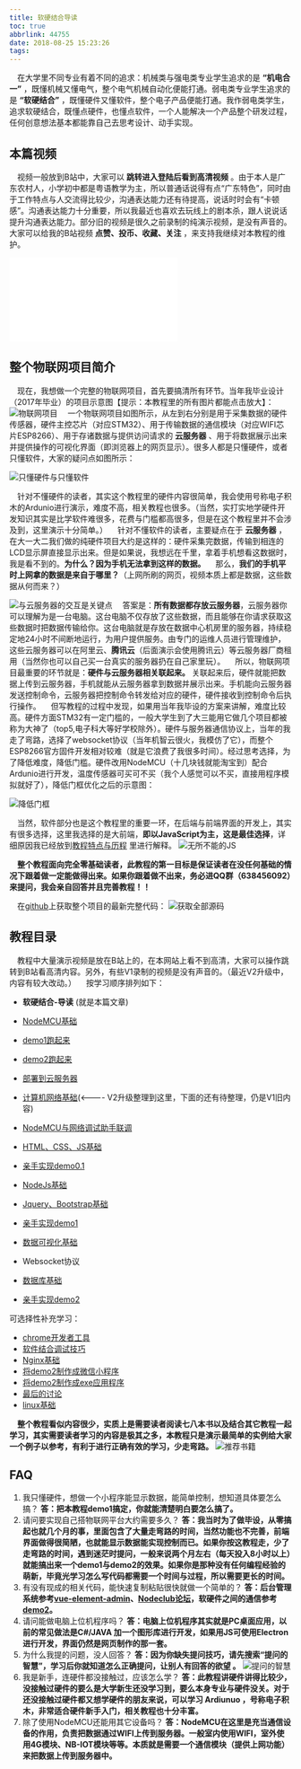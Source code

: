 ```yaml
---
title: 软硬结合导读
toc: true
abbrlink: 44755
date: 2018-08-25 15:23:26
tags: 
---
```

&emsp;在大学里不同专业有着不同的追求：机械类与强电类专业学生追求的是 __“机电合一”__ ，既懂机械又懂电气，整个电气机械自动化便能打通。弱电类专业学生追求的是 __“软硬结合”__ ，既懂硬件又懂软件，整个电子产品便能打通。我作弱电类学生，追求软硬结合，既懂点硬件，也懂点软件，一个人能解决一个产品整个研发过程，任何创意想法基本都能靠自己去思考设计、动手实现。

## 本篇视频
&emsp;视频一般放到B站中，大家可以 __跳转进入登陆后看到高清视频__ 。由于本人是广东农村人，小学初中都是粤语教学为主，所以普通话说得有点“广东特色”，同时由于工作特点与人交流得比较少，沟通表达能力还有待提高，说话时时会有“卡顿感”。沟通表达能力十分重要，所以我最近也喜欢去玩线上的剧本杀，跟人说说话提升沟通表达能力。部分旧的视频是很久之前录制的纯演示视频，是没有声音的。大家可以给我的B站视频 __点赞、投币、收藏、关注__ ，来支持我继续对本教程的维护。

<iframe src="//player.bilibili.com/player.html?aid=462062924&bvid=BV16L411n7Pi&cid=379908862&page=1" scrolling="no" border="0" frameborder="no" framespacing="0" allowfullscreen="true" class="bilibili-video"> </iframe>


## 整个物联网项目简介
&emsp;现在，我想做一个完整的物联网项目，首先要搞清所有环节。当年我毕业设计（2017年毕业）的项目示意图【提示：本教程里的所有图片都能点击放大】：
![物联网项目](/blog_images/e7533e94gy1fum0jfrmfaj21ha0b142h.jpg)
&emsp;一个物联网项目如图所示，从左到右分别是用于采集数据的硬件传感器，硬件主控芯片（对应STM32）、用于传输数据的通信模块（对应WIFI芯片ESP8266）、用于存诸数据与提供访问请求的 __云服务器__ 、用于将数据展示出来并提供操作的可视化界面（即浏览器上的网页显示）。很多人都是只懂硬件，或者只懂软件，大家的疑问点如图所示：

![只懂硬件与只懂软件](/blog_images/只懂硬件与只懂软件.jpg)

&emsp;针对不懂硬件的读者，其实这个教程里的硬件内容很简单，我会使用号称电子积木的Ardunio进行演示，难度不高，相关教程也很多。（当然，实打实地学硬件开发知识其实是比学软件难很多，花费与门槛都高很多，但是在这个教程里并不会涉及到，这里演示十分简单。）
&emsp;针对不懂软件的读者，主要疑点在于 __云服务器__ ，在大一大二我们做的纯硬件项目大约是这样的：硬件采集完数据，传输到相连的LCD显示屏直接显示出来。但是如果说，我想远在千里，拿着手机想看这数据时，我是看不到的。__为什么？因为手机无法拿到这样的数据。__
&emsp;那么，__我们的手机平时上网拿的数据是来自于哪里？__（上网所刷的网页，视频本质上都是数据，这些数据从何而来？）

![与云服务器的交互是关键点](/blog_images/与云服务器的交互是关键点.jpg)
&emsp;答案是：__所有数据都存放云服务器__，云服务器你可以理解为是一台电脑。这台电脑不仅存放了这些数据，而且能够在你请求获取这些数据时把数据传输给你。这台电脑就是存放在数据中心机房里的服务器，持续稳定地24小时不间断地运行，为用户提供服务。由专门的运维人员进行管理维护，这些云服务器可以在阿里云、__腾讯云__（后面演示会使用腾讯云）等云服务器厂商租用（当然你也可以自己买一台真实的服务器扔在自己家里玩）。
&emsp;所以，物联网项目最重要的环节就是：__硬件与云服务器相关联起来。__ 关联起来后，硬件就能把数据上传到云服务器，手机就能从云服务器拿到数据并展示出来。手机能向云服务器发送控制命令，云服务器把控制命令转发给对应的硬件，硬件接收到控制命令后执行操作。
&emsp;但写教程的过程中发现，如果用当年我毕设的方案来讲解，难度比较高。硬件方面STM32有一定门槛的，一般大学生到了大三能用它做几个项目都被称为大神了（top5,电子科大等好学校除外）。硬件与服务器通信协议上，当年的我走了弯路，选择了websocket协议（当年机智云很火，我模仿了它），而整个ESP8266官方固件开发相对较难（就是它浪费了我很多时间）。经过思考选择，为了降低难度，降低门槛。硬件改用NodeMCU（十几块钱就能淘宝到）配合Ardunio进行开发，温度传感器可买可不买（我个人感觉可以不买，直接用程序模拟就好了），降低门框优化之后的示意图：

![降低门框](/blog_images/降低门框.jpg)

&emsp;当然，软件部分也是这个教程里的重要一环，在后端与前端界面的开发上，其实有很多选择，这里我选择的是大前端，__即以JavaScript为主，这是最佳选择__，详细原因我已经放到[教程特点与历程](/posts/64548/) 里进行解释。 
![无所不能的JS](/blog_images/005BIQVbgy1fy6ia4qfrdj30nb0ebqm0.jpg)

&emsp;__整个教程面向完全零基础读者，此教程的第一目标是保证读者在没任何基础的情况下跟着做一定能做得出来。如果你跟着做不出来，务必进QQ群（638456092）来提问，我会亲自回答并且完善教程！！__

&emsp;在[github](https://github.com/alwxkxk/soft-and-hard)上获取整个项目的最新完整代码：
![获取全部源码](/blog_images/005BIQVbgy1fxa4jvz5xtj30ty0lvwi8.jpg)



## 教程目录
&emsp;教程中大量演示视频是放在B站上的，在本网站上看不到高清，大家可以操作跳转到B站看高清内容。另外，有些V1录制的视频是没有声音的。（最近V2升级中，内容有较大改动。）
&emsp;按学习顺序排列如下：
- __软硬结合-导读__ (就是本篇文章)
- [NodeMCU基础](/posts/31494)
- [demo1跑起来](/posts/64786/)
- [demo2跑起来](/posts/64594/)
- [部署到云服务器](/posts/31687/)  


- [计算机网络基础](/posts/37707)(<---- V2升级整理到这里，下面的还有待整理，仍是V1旧内容)
- [NodeMCU与网络调试助手联调](/posts/7602)
- [HTML、CSS、JS基础](/posts/54080)
- [亲手实现demo0.1](/posts/38208)


- [NodeJs基础](/posts/56793)
- [Jquery、Bootstrap基础](/posts/27238)
- [亲手实现demo1](/posts/24742)


- [数据可视化基础](/posts/18173)
- Websocket协议
- [数据库基础](/posts/41347)
- [亲手实现demo2](/posts/29864)




可选择性补充学习：
- [chrome开发者工具](/posts/52429)
- [软件结合调试技巧](/posts/54436)
- [Nginx基础](/posts/19114)
- [将demo2制作成微信小程序](/posts/15341/)
- [将demo2制作成exe应用程序](/posts/1041/)
- [最后的讨论](/posts/41995/)
- [linux基础](/posts/34982)



&emsp;__整个教程看似内容很少，实质上是需要读者阅读七八本书以及结合其它教程一起学习，其实需要读者学习的内容是极其之多，本教程只是演示最简单的实例给大家一个例子以参考，有利于进行正确有效的学习，少走弯路。__ 
![推荐书籍](/blog_images/005BIQVbgy1fz2w3uxqx0j30q60evjy8.jpg)

<!-- ## 待录制的视频
- Ardunio安装扩展板环境的视频
- NodeMCU实践例子的视频
- 安装Git后拉取项目代码
- 将NodeMCU连接线上的demo1 -->

## FAQ
1. 我只懂硬件，想做一个小程序能显示数据，能简单控制，想知道具体要怎么搞？
__答：把本教程demo1搞定，你就能清楚明白要怎么搞了。__
2. 请问要实现自己搭物联网平台大约需要多久？
__答：我当时为了做毕设，从零搞起也就几个月的事，里面包含了大量走弯路的时间，当然功能也不完善，前端界面做得很简陋，也就能显示数据能实现控制而已。如果你按这教程走，少了走弯路的时间，遇到迷茫时提问，一般来说两个月左右（每天投入8小时以上）就能搞出来一个demo1与demo2的效果。如果你是那种没有任何编程经验的萌新，毕竟光学习怎么写代码都需要一个时间与过程，所以需要更长的时间。__
3. 有没有现成的相关代码，能快速复制粘贴很快就做一个简单的？
__答：后台管理系统参考[vue-element-admin](https://github.com/PanJiaChen/vue-element-admin)、[Nodeclub论坛](https://github.com/cnodejs/nodeclub)，软硬件之间的通信参考[demo2](/posts/64594/)。__
4. 请问能做电脑上位机程序吗？
__答：电脑上位机程序其实就是PC桌面应用，以前的常见做法是C#/JAVA 加一个图形库进行开发，如果用JS可使用Electron进行开发，界面仍然是网页制作的那一套。__
5. 为什么我提的问题，没人回答？
__答：因为你缺失提问技巧，请先搜索“提问的智慧”，学习后你就知道怎么正确提问，让别人有回答的欲望 。__
![提问的智慧](/blog_images/005BIQVbgy1fxs8g2a4czj30qb0c376g.jpg)
6. 我是新手，连硬件都没接触过，应该怎么学？
__答：此教程讲硬件讲得比较少，没接触过硬件的要么是大学新生还没学习到，要么本身专业与硬件没关。对于还没接触过硬件都又想学硬件的朋友来说，可以学习 Ardiunuo ，号称电子积木，非常适合硬件新手入门，相关教程也十分丰富。__
7. 除了使用NodeMCU还能用其它设备吗？
__答：NodeMCU在这里是充当通信设备的作用，负责把数据通过WIFI上传到服务器。一般室内使用WIFI，室外使用4G模块、NB-IOT模块等等。本质就是需要一个通信模块（提供上网功能）来把数据上传到服务器中。__









